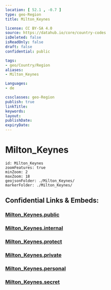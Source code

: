 ```yaml
---
location: [ 52.1 , -0.7 ] 
type: geo-Region
title: Milton_Keynes

license: CC BY-SA 4.0
source: https://datahub.io/core/country-codes
isDeleted: false
isReadOnly: false
draft: false
confidential: public

tags:
- geo/Country/Region
aliases:
- Milton_Keynes

Languages:
- de

cssclasses: geo-Region
publish: true
linkTitle: 
keywords: 
layout: 
publishDate: 
expiryDate: 
---
```


# Milton_Keynes

```leaflet
id: Milton_Keynes
zoomFeatures: true 
minZoom: 2 
maxZoom: 18
geojsonFolder: ./Milton_Keynes/
markerFolder: ./Milton_Keynes/
```


## Confidential Links & Embeds: 

### [Milton_Keynes.public](/_public/\Earth\Continent\Europe\Europe~North\UK\England\Regions~England\South_East_EnglandMilton_Keynes.public.md) 

### [Milton_Keynes.internal](/_internal/\Earth\Continent\Europe\Europe~North\UK\England\Regions~England\South_East_EnglandMilton_Keynes.internal.md) 

### [Milton_Keynes.protect](/_protect/\Earth\Continent\Europe\Europe~North\UK\England\Regions~England\South_East_EnglandMilton_Keynes.protect.md) 

### [Milton_Keynes.private](/_private/\Earth\Continent\Europe\Europe~North\UK\England\Regions~England\South_East_EnglandMilton_Keynes.private.md) 

### [Milton_Keynes.personal](/_personal/\Earth\Continent\Europe\Europe~North\UK\England\Regions~England\South_East_EnglandMilton_Keynes.personal.md) 

### [Milton_Keynes.secret](/_secret/\Earth\Continent\Europe\Europe~North\UK\England\Regions~England\South_East_EnglandMilton_Keynes.secret.md)

